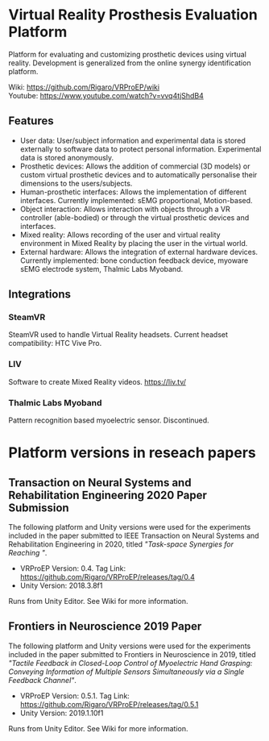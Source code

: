 # Virtual Reality Prosthesis Evaluation Platform
Platform for evaluating and customizing prosthetic devices using virtual reality.
Development is generalized from the online synergy identification platform.

Wiki: https://github.com/Rigaro/VRProEP/wiki  
Youtube: https://www.youtube.com/watch?v=vvq4tjShdB4

## Features
- User data: User/subject information and experimental data is stored externally to software data to protect personal information. Experimental data is stored anonymously.
- Prosthetic devices: Allows the addition of commercial (3D models) or custom virtual prosthetic devices and to automatically personalise their dimensions to the users/subjects.
- Human-prosthetic interfaces: Allows the implementation of different interfaces. Currently implemented: sEMG proportional, Motion-based.
- Object interaction: Allows interaction with objects through a VR controller (able-bodied) or through the virtual prosthetic devices and interfaces.
- Mixed reality: Allows recording of the user and virtual reality environment in Mixed Reality by placing the user in the virtual world.
- External hardware: Allows the integration of external hardware devices. Currently implemented: bone conduction feedback device, myoware sEMG electrode system, Thalmic Labs Myoband.

## Integrations
### SteamVR
SteamVR used to handle Virtual Reality headsets.
Current headset compatibility: HTC Vive Pro.

### LIV
Software to create Mixed Reality videos.
https://liv.tv/

### Thalmic Labs Myoband
Pattern recognition based myoelectric sensor. Discontinued.

# Platform versions in reseach papers

## Transaction on Neural Systems and Rehabilitation Engineering 2020 Paper Submission
The following platform and Unity versions were used for the experiments included in the paper submitted to IEEE Transaction on Neural Systems and Rehabilitation Engineering in 2020, titled *"Task-space Synergies for Reaching "*.

- VRProEP Version: 0.4. Tag Link: https://github.com/Rigaro/VRProEP/releases/tag/0.4
- Unity Version: 2018.3.8f1

Runs from Unity Editor. See Wiki for more information.

## Frontiers in Neuroscience 2019 Paper
The following platform and Unity versions were used for the experiments included in the paper submitted to Frontiers in Neuroscience in 2019, titled *"Tactile Feedback in Closed-Loop Control of Myoelectric Hand Grasping: Conveying Information of Multiple Sensors Simultaneously via a Single Feedback Channel"*.

- VRProEP Version: 0.5.1. Tag Link: https://github.com/Rigaro/VRProEP/releases/tag/0.5.1
- Unity Version: 2019.1.10f1

Runs from Unity Editor. See Wiki for more information.


